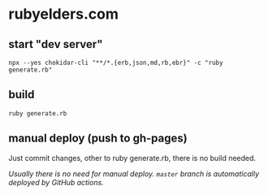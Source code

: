 # rubyelders.com

## start "dev server"

```
npx --yes chokidar-cli "**/*.{erb,json,md,rb,ebr}" -c "ruby generate.rb"
```

## build

```
ruby generate.rb
```

## manual deploy (push to gh-pages)

Just commit changes, other to ruby generate.rb, there is no build needed.

*Usually there is no need for manual deploy. `master` branch is automatically deployed by GitHub actions.*
